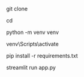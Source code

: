 git clone 

cd 

python -m venv venv

venv\Scripts\activate

pip install -r requirements.txt

streamlit run app.py
